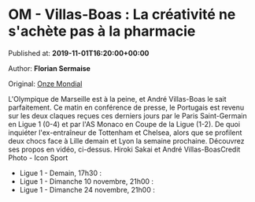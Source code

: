 
# OM - Villas-Boas : La créativité ne s'achète pas à la pharmacie

Published at: **2019-11-01T16:20:00+00:00**

Author: **Florian Sermaise**

Original: [Onze Mondial](http://www.onzemondial.com/om-villas-boas-la-crativit-ne-s-achte-pas-la-pharmacie-201398)

L'Olympique de Marseille est à la peine, et André Villas-Boas le sait parfaitement. Ce matin en conférence de presse, le Portugais est revenu sur les deux claques reçues ces derniers jours par le Paris Saint-Germain en Ligue 1 (0-4) et par l'AS Monaco en Coupe de la Ligue (1-2). De quoi inquiéter l'ex-entraîneur de Tottenham et Chelsea, alors que se profilent deux chocs face à Lille demain et Lyon la semaine prochaine. Découvrez ses propos en vidéo, ci-dessus.
Hiroki Sakai et André Villas-BoasCredit Photo - Icon Sport
- Ligue 1 - Demain, 17h30 :
- Ligue 1 - Dimanche 10 novembre, 21h00 :
- Ligue 1 - Dimanche 24 novembre, 21h00 :
